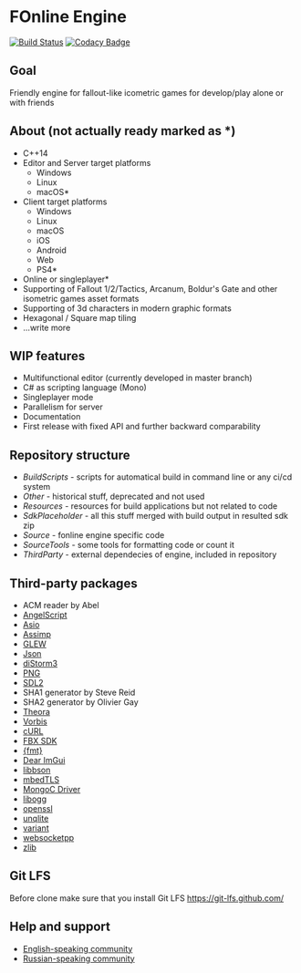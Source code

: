 # FOnline Engine

[![Build Status](https://ci.fonline.ru/buildStatus/icon?job=fonline/master)](https://ci.fonline.ru/blue/organizations/jenkins/fonline/activity)
[![Codacy Badge](https://api.codacy.com/project/badge/Grade/6c9c1cddf6ba4b58bfa94c729a73f315)](https://www.codacy.com/app/cvet/fonline?utm_source=github.com&amp;utm_medium=referral&amp;utm_content=cvet/fonline&amp;utm_campaign=Badge_Grade)

## Goal

Friendly engine for fallout-like icometric games for develop/play alone or with friends

## About (not actually ready marked as *)

* C++14
* Editor and Server target platforms
  * Windows
  * Linux
  * macOS*
* Client target platforms
  * Windows
  * Linux
  * macOS
  * iOS
  * Android
  * Web
  * PS4*
* Online or singleplayer*
* Supporting of Fallout 1/2/Tactics, Arcanum, Boldur's Gate and other isometric games asset formats
* Supporting of 3d characters in modern graphic formats
* Hexagonal / Square map tiling
* ...write more

## WIP features

* Multifunctional editor (currently developed in master branch)
* C# as scripting language (Mono)
* Singleplayer mode
* Parallelism for server
* Documentation
* First release with fixed API and further backward comparability

## Repository structure

* *BuildScripts* - scripts for automatical build in command line or any ci/cd system
* *Other* - historical stuff, deprecated and not used
* *Resources* - resources for build applications but not related to code
* *SdkPlaceholder* - all this stuff merged with build output in resulted sdk zip
* *Source* - fonline engine specific code
* *SourceTools* - some tools for formatting code or count it
* *ThirdParty* - external dependecies of engine, included in repository

## Third-party packages

* ACM reader by Abel
* [AngelScript](https://www.angelcode.com/angelscript/)
* [Asio](https://think-async.com/Asio/)
* [Assimp](http://www.assimp.org/)
* [GLEW](http://glew.sourceforge.net/)
* [Json](https://github.com/azadkuh/nlohmann_json_release)
* [diStorm3](https://github.com/gdabah/distorm)
* [PNG](http://www.libpng.org/pub/png/libpng.html)
* [SDL2](https://www.libsdl.org/download-2.0.php)
* SHA1 generator by Steve Reid
* SHA2 generator by Olivier Gay
* [Theora](https://www.theora.org/downloads/)
* [Vorbis](https://xiph.org/vorbis/)
* [cURL](https://curl.haxx.se/)
* [FBX SDK](https://www.autodesk.com/developer-network/platform-technologies/fbx-sdk-2018-1-1)
* [{fmt}](https://fmt.dev/latest/index.html)
* [Dear ImGui](https://github.com/ocornut/imgui)
* [libbson](http://mongoc.org/libbson/current/index.html)
* [mbedTLS](https://tls.mbed.org/)
* [MongoC Driver](https://github.com/mongodb/mongo-c-driver)
* [libogg](https://xiph.org/ogg/)
* [openssl](https://www.openssl.org/)
* [unqlite](https://unqlite.org/)
* [variant](https://github.com/mapbox/variant)
* [websocketpp](https://github.com/zaphoyd/websocketpp)
* [zlib](https://www.zlib.net/)

## Git LFS

Before clone make sure that you install Git LFS
https://git-lfs.github.com/

## Help and support

* [English-speaking community](https://fodev.net)
* [Russian-speaking community](https://fonline.ru)
